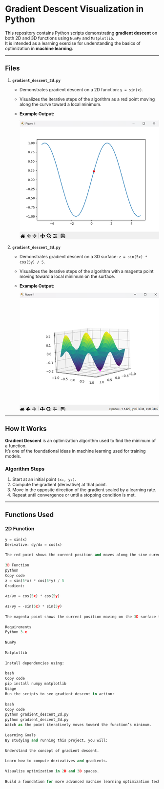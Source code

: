 # Gradient Descent Visualization in Python

This repository contains Python scripts demonstrating **gradient descent** on both 2D and 3D functions using `NumPy` and `Matplotlib`.  
It is intended as a learning exercise for understanding the basics of optimization in **machine learning**.

---

## Files

1. **`gradient_descent_2d.py`**  
   - Demonstrates gradient descent on a 2D function: `y = sin(x)`.  
   - Visualizes the iterative steps of the algorithm as a red point moving along the curve toward a local minimum.  
   - **Example Output:**

     ![2D Gradient Descent](./images/gradient_descent_2d.png)

2. **`gradient_descent_3d.py`**  
   - Demonstrates gradient descent on a 3D surface: `z = sin(5x) * cos(5y) / 5`.  
   - Visualizes the iterative steps of the algorithm with a magenta point moving toward a local minimum on the surface.  
   - **Example Output:**

     ![3D Gradient Descent](./images/gradient_descent_3d.png)

---

## How it Works

**Gradient Descent** is an optimization algorithm used to find the minimum of a function.  
It’s one of the foundational ideas in machine learning used for training models.

### Algorithm Steps

1. Start at an initial point `(x₀, y₀)`.
2. Compute the gradient (derivative) at that point.
3. Move in the opposite direction of the gradient scaled by a learning rate.
4. Repeat until convergence or until a stopping condition is met.

---

## Functions Used

### 2D Function

```python
y = sin(x)
Derivative: dy/dx = cos(x)

The red point shows the current position and moves along the sine curve toward a minimum.

3D Function
python
Copy code
z = sin(5*x) * cos(5*y) / 5
Gradient:

∂z/∂x = cos(5x) * cos(5y)

∂z/∂y = -sin(5x) * sin(5y)

The magenta point shows the current position moving on the 3D surface toward a minimum.

Requirements
Python 3.x

NumPy

Matplotlib

Install dependencies using:

bash
Copy code
pip install numpy matplotlib
Usage
Run the scripts to see gradient descent in action:

bash
Copy code
python gradient_descent_2d.py
python gradient_descent_3d.py
Watch as the point iteratively moves toward the function’s minimum.

Learning Goals
By studying and running this project, you will:

Understand the concept of gradient descent.

Learn how to compute derivatives and gradients.

Visualize optimization in 2D and 3D spaces.

Build a foundation for more advanced machine learning optimization techniques.

